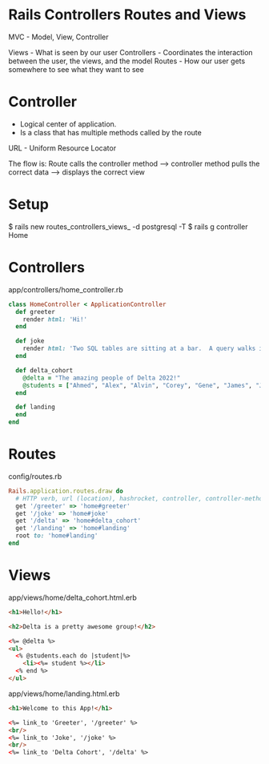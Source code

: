 # Rails Controllers Routes and Views

MVC - Model, View, Controller

Views - What is seen by our user
Controllers - Coordinates the interaction between the user, the views, and the model
Routes - How our user gets somewhere to see what they want to see

# Controller
- Logical center of application.  
- Is a class that has multiple methods called by the route

URL - Uniform Resource Locator

The flow is: Route calls the controller method --> controller method pulls the correct data --> displays the correct view

# Setup

$ rails new routes_controllers_views_ -d postgresql -T
$ rails g controller Home


# Controllers
app/controllers/home_controller.rb
```ruby
class HomeController < ApplicationController
  def greeter
    render html: 'Hi!'
  end

  def joke
    render html: 'Two SQL tables are sitting at a bar.  A query walks in and asks, may I join you?'
  end

  def delta_cohort
    @delta = "The amazing people of Delta 2022!"
    @students = ["Ahmed", "Alex", "Alvin", "Corey", "Gene", "James", "Jojo", "Leo", "Luis", "Nicole", "Pua", "Ricky", "Samuel", "Sean", "Steven", "Venessa", "Will", "William"]
  end

  def landing
  end
end

```

# Routes
config/routes.rb
```ruby
Rails.application.routes.draw do
  # HTTP verb, url (location), hashrocket, controller, controller-method
  get '/greeter' => 'home#greeter'
  get '/joke' => 'home#joke'
  get '/delta' => 'home#delta_cohort'
  get '/landing' => 'home#landing'
  root to: 'home#landing'
end
```


# Views
app/views/home/delta_cohort.html.erb
```html
<h1>Hello!</h1>

<h2>Delta is a pretty awesome group!</h2>

<%= @delta %>
<ul>
  <% @students.each do |student|%>
    <li><%= student %></li>
  <% end %>
</ul>
```

app/views/home/landing.html.erb
```html
<h1>Welcome to this App!</h1>

<%= link_to 'Greeter', '/greeter' %>
<br/>
<%= link_to 'Joke', '/joke' %>
<br/>
<%= link_to 'Delta Cohort', '/delta' %>
```